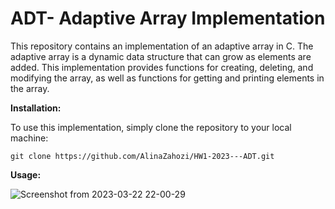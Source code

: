 # ADT- Adaptive Array Implementation

This repository contains an implementation of an adaptive array in C. The adaptive array is a dynamic data structure that can grow as elements are added. This implementation provides functions for creating, deleting, and modifying the array, as well as functions for getting and printing elements in the array.



**Installation:**

To use this implementation, simply clone the repository to your local machine:

	git clone https://github.com/AlinaZahozi/HW1-2023---ADT.git
	

**Usage:**

![Screenshot from 2023-03-22 22-00-29](https://user-images.githubusercontent.com/93255163/227024058-87afe782-939b-4525-849d-95056cc0dd26.png)

